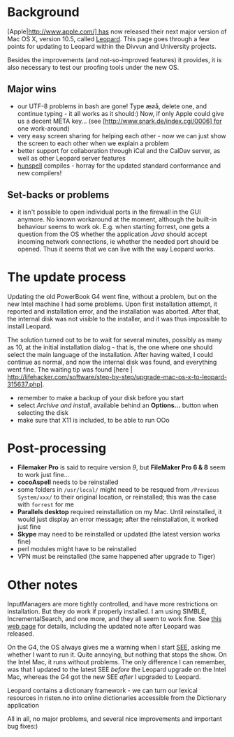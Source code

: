 # Background


[Apple|http://www.apple.com/] has now released their next major version of Mac OS X, version 10.5, called [Leopard](http://www.apple.com/macosx). This page goes through a few points for updating to Leopard within the Divvun and University projects.


Besides the improvements (and not-so-improved features) it provides, it is also necessary to test our proofing tools under the new OS.


## Major wins


* our UTF-8 problems in bash are gone! Type æøå, delete one, and continue typing - it all works as it should:) Now, if only Apple could give us a decent META key... (see [http://www.snark.de/index.cgi/0006] for one work-around)
* very easy screen sharing for helping each other - now we can just show the screen to each other when we explain a problem
* better support for collaboration through iCal and the CalDav server, as well as other Leopard server features
* [hunspell](http://hunspell.sourceforge.net) compiles - horray for the updated standard conformance and new compilers!


## Set-backs or problems


* it isn't possible to open individual ports in the firewall in the GUI anymore. No known workaround at the moment, although the built-in behaviour seems to work ok. E.g. when starting forrest, one gets a question from the OS whether the application *Java* should accept incoming network connections, ie whether the needed port should be opened. Thus it seems that we can live with the way Leopard works.


# The update process


Updating the old PowerBook G4 went fine, without a problem, but on the new Intel machine I had some problems. Upon first installation attempt, it reported and installation error, and the installation was aborted. After that, the internal disk was not visible to the installer, and it was thus impossible to install Leopard.


The solution turned out to be to wait for several minutes, possibly as many as 10, at the initial installation dialog - that is, the one where one should select the main language of the installation. After having waited, I could continue as normal, and now the internal disk was found, and everything went fine. The waiting tip was found [here
| http://lifehacker.com/software/step-by-step/upgrade-mac-os-x-to-leopard-315637.php].


* remember to make a backup of your disk before you start
* select *Archive and install*, available behind an **Options…** button when selecting the disk
* make sure that X11 is included, to be able to run OOo


# Post-processing


* **Filemaker Pro** is said to require version *9*, but **FileMaker Pro 6 & 8** seem to work just fine...
* **cocoAspell** needs to be reinstalled
* some folders in `/usr/local/` might need to be resqued from `/Previous System/xxx/` to their original location, or reinstalled; this was the case with `forrest` for me
* **Parallels desktop** required reinstallation on my Mac. Until reinstalled, it would just display an error message; after the reinstallation, it worked just fine
* **Skype** may need to be reinstalled or updated (the latest version works fine)
* perl modules might have to be reinstalled
* VPN must be reinstalled (the same happened after upgrade to Tiger)


# Other notes


InputManagers are more tightly controlled, and have more restrictions on installation. But they do work if properly installed. I am using SIMBLE, IncrementalSearch, and one more, and they all seem to work fine. See [this web page](http://macromates.com/blog/2007/inputmanagers-on-leopard/) for details, including the updated note after Leopard was released.


On the G4, the OS always gives me a warning when I start [SEE](http://www.codingmonkeys.de/subethaedit/), asking me whether I want to run it. Quite annoying, but nothing that stops the show. On the Intel Mac, it runs without problems. The only difference I can remember, was that I updated to the latest SEE *before* the Leopard upgrade on the Intel Mac, whereas the G4 got the new SEE *after* I upgraded to Leopard.


Leopard contains a dictionary framework - we can turn our lexical resources in risten.no into online dictionaries accessible from the Dictionary application


All in all, no major problems, and several nice improvements and important bug fixes:)
